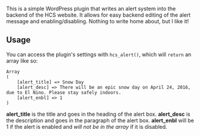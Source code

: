 This is a simple WordPress plugin that writes an alert system into the backend of the HCS website. It allows for easy backend editing of the alert message and enabling/disabling. Nothing to write home about, but I like it!

## Usage
You can access the plugin's settings with `hcs_alert()`, which will `return` an array like so:
```
Array
(
    [alert_title] => Snow Day
    [alert_desc] => There will be an epic snow day on April 24, 2016, due to El Nino. Please stay safely indoors.
    [alert_enbl] => 1
)
```
**alert_title** is the title and goes in the heading of the alert box.
**alert_desc** is the description and goes in the paragraph of the alert box.
**alert_enbl** will be 1 if the alert is enabled and *will not be in the array* if it is disabled.